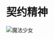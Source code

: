# 契约精神

![魔法少女](https://picx.zhimg.com/50/v2-f4bae72f7357f364c7b2a2d5668f7874_720w.jpg?source=1940ef5c)